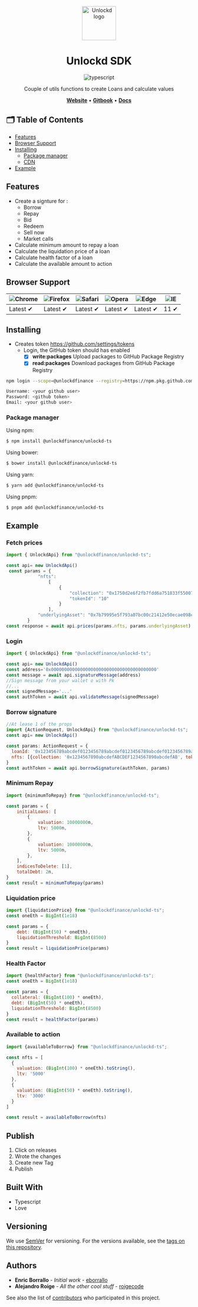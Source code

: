 #

<p align="center" style="margin-bottom:32px">
  <a href="https://unlockd.finance">
    <img alt="Unlockd logo" src="https://miro.medium.com/max/660/1*YEp9mC_4sVUuFpBzatz3dQ.png" width="auto" height="92px" />
  </a>
</p>

<h1 align="center">Unlockd SDK</h1>

<p align="center">
    <img src="https://img.shields.io/badge/TypeScript-007ACC?style=for-the-badge&logo=typescript&logoColor=white" alt="typescript"/>
</p>
<p align="center">Couple of utils functions to create Loans and calculate values</p>

<p align="center">
    <a href="https://app.unlockd.finance/"><b>Website</b></a> •
    <a href="https://devs.unlockd.finance/"><b>Gitbook</b></a> •
    <a href="/docs"><b>Docs</b></a>
</p>

[//]: # ()
[//]: # ([![npm version]&#40;https://img.shields.io/npm/v/unlockd-ts.svg?style=flat-square&#41;]&#40;https://www.npmjs.org/package/unlockd-ts&#41;)

[//]: # ([![Build status]&#40;https://img.shields.io/github/actions/workflow/status/unlockd-ts/unlockd-ts/ci.yml?branch=v1.x&label=CI&logo=github&style=flat-square&#41;]&#40;https://github.com/unlockd-ts/unlockd-ts/actions/workflows/ci.yml&#41;)

[//]: # ([![code coverage]&#40;https://img.shields.io/coveralls/mzabriskie/unlockd-ts.svg?style=flat-square&#41;]&#40;https://coveralls.io/r/mzabriskie/unlockd-ts&#41;)

[//]: # ([![npm bundle size]&#40;https://img.shields.io/bundlephobia/minzip/unlockd-ts?style=flat-square&#41;]&#40;https://bundlephobia.com/package/unlockd-ts@latest&#41;)


## 🗂️ Table of Contents

- [Features](#features)
- [Browser Support](#browser-support)
- [Installing](#installing)
   - [Package manager](#package-manager)
   - [CDN](#cdn)
- [Example](#example)

## Features

- Create a signture for :
  - Borrow
  - Repay
  - Bid
  - Redeem
  - Sell now
  - Market calls
- Calculate minimum amount to repay a loan
- Calculate the liquidation price of a loan
- Calculate health factor of a loan
- Calculate the available amount to action


## Browser Support

![Chrome](https://raw.githubusercontent.com/alrra/browser-logos/main/src/chrome/chrome_48x48.png) | ![Firefox](https://raw.githubusercontent.com/alrra/browser-logos/main/src/firefox/firefox_48x48.png) | ![Safari](https://raw.githubusercontent.com/alrra/browser-logos/main/src/safari/safari_48x48.png) | ![Opera](https://raw.githubusercontent.com/alrra/browser-logos/main/src/opera/opera_48x48.png) | ![Edge](https://raw.githubusercontent.com/alrra/browser-logos/main/src/edge/edge_48x48.png) | ![IE](https://raw.githubusercontent.com/alrra/browser-logos/master/src/archive/internet-explorer_9-11/internet-explorer_9-11_48x48.png) |
--- | --- | --- | --- | --- | --- |
Latest ✔ | Latest ✔ | Latest ✔ | Latest ✔ | Latest ✔ | 11 ✔ |

## Installing

- Creates token https://github.com/settings/tokens
   - Login, the GitHub token should has enabled
      - [x] **write:packages** Upload packages to GitHub Package Registry
      - [x] **read:packages** Download packages from GitHub Package Registry

```sh
npm login --scope=@unlockdfinance --registry=https://npm.pkg.github.com

Username: <your github user>
Password: <github token>
Email: <your github user>
```

### Package manager

Using npm:

```bash
$ npm install @unlockdfinance/unlockd-ts
```

Using bower:

```bash
$ bower install @unlockdfinance/unlockd-ts
```

Using yarn:

```bash
$ yarn add @unlockdfinance/unlockd-ts
```

Using pnpm:

```bash
$ pnpm add @unlockdfinance/unlockd-ts

```

## Example
### Fetch prices 
```javascript
import { UnlockdApi} from "@unlockdfinance/unlockd-ts";

const api= new UnlockdApi()
 const params = {
            "nfts":
                [
                    {
                        "collection": "0x1750d2e6f2fb7fdd6a751833f55007cf76fbb358",
                        "tokenId": "10"
                    }
                ],
            "underlyingAsset": "0x7b79995e5f793a07bc00c21412e50ecae098e7f9"
        }
const response = await api.prices(params.nfts, params.underlyingAsset)
```

### Login
```javascript
import { UnlockdApi} from "@unlockdfinance/unlockd-ts";

const api= new UnlockdApi()
const address='0x0000000000000000000000000000000000000000'
const message = await api.signatureMessage(address)
//Sign message from your wallet o with Pk
//...
const signedMessage='...'
const authToken = await api.validateMessage(signedMessage)
```

### Borrow signature 
```javascript
//At lease 1 of the props
import {ActionRequest, UnlockdApi} from "@unlockdfinance/unlockd-ts";
const api= new UnlockdApi()

const params: ActionRequest = {
  loanId: '0x123456789abcdef0123456789abcdef0123456789abcdef0123456789abcdef0',//Optional
  nfts: [{collection: '0x1234567890abcdefABCDEF1234567890abcdefAB', tokenId: 'testTokenId'}]//Optional 
}
const authToken = await api.borrowSignature(authToken, params)
```
### Minimum Repay
```javascript
import {minimumToRepay} from "@unlockdfinance/unlockd-ts";

const params = {
    initialLoans: [
        {
            valuation: 10000000n,
            ltv: 5000n,
        },
        {
            valuation: 10000000n,
            ltv: 5000n,
        },
    ],
    indicesToDelete: [1],
    totalDebt: 2n,
}
const result = minimumToRepay(params)
```

### Liquidation price
```javascript
import {liquidationPrice} from "@unlockdfinance/unlockd-ts";
const oneEth = BigInt(1e18)

const params = {
    debt: (BigInt(50) * oneEth),
    liquidationThreshold: BigInt(8500)
}
const result = liquidationPrice(params)
````

### Health Factor
```javascript
import {healthFactor} from "@unlockdfinance/unlockd-ts";
const oneEth = BigInt(1e18)

const params = {
  collateral: (BigInt(100) * oneEth),
  debt: (BigInt(50) * oneEth),
  liquidationThreshold: BigInt(8500)
}
const result = healthFactor(params)
````


### Available to action
```javascript
import {availableToBorrow} from "@unlockdfinance/unlockd-ts";

const nfts = [
  {
    valuation: (BigInt(100) * oneEth).toString(),
    ltv: '5000'
  },
  {
    valuation: (BigInt(50) * oneEth).toString(),
    ltv: '3000'
  }
]

const result = availableToBorrow(nfts)
````

## Publish 
1. Click on releases
2. Wrote the changes
3. Create new Tag
4. Publish

## Built With

* Typescript 
* Love

## Versioning

We use [SemVer](http://semver.org/) for versioning. For the versions available, see the [tags on this repository](https://github.com/UnlockdFinance/unlockd-ts/pkgs/npm/unlockd-ts).

## Authors

* **Enric Borrallo** - *Initial work* - [eborrallo](https://github.com/eborrallo)
* **Alejandro Roige** - *All the other cool stuff* - [roigecode](https://github.com/roigecode)

See also the list of [contributors](https://github.com/UnlockdFinance/unlockd-ts/contributors) who participated in this project.

